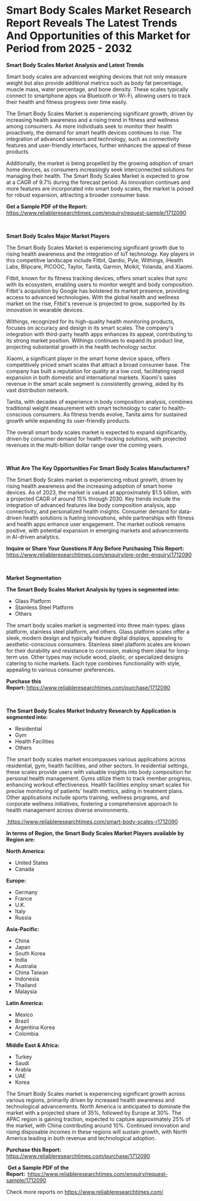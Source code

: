 <p><h1>Smart Body Scales Market Research Report Reveals The Latest Trends And Opportunities of this Market for Period from 2025 - 2032</h1></p><p><strong>Smart Body Scales Market Analysis and Latest Trends</strong></p>
<p><p>Smart body scales are advanced weighing devices that not only measure weight but also provide additional metrics such as body fat percentage, muscle mass, water percentage, and bone density. These scales typically connect to smartphone apps via Bluetooth or Wi-Fi, allowing users to track their health and fitness progress over time easily.</p><p>The Smart Body Scales Market is experiencing significant growth, driven by increasing health awareness and a rising trend in fitness and wellness among consumers. As more individuals seek to monitor their health proactively, the demand for smart health devices continues to rise. The integration of advanced sensors and technology, such as connectivity features and user-friendly interfaces, further enhances the appeal of these products.</p><p>Additionally, the market is being propelled by the growing adoption of smart home devices, as consumers increasingly seek interconnected solutions for managing their health. The Smart Body Scales Market is expected to grow at a CAGR of 9.7% during the forecast period. As innovation continues and more features are incorporated into smart body scales, the market is poised for robust expansion, attracting a broader consumer base.</p></p>
<p><strong>Get a Sample PDF of the Report:&nbsp;</strong> <a href="https://www.reliableresearchtimes.com/enquiry/request-sample/1712090?utm_campaign=2275&utm_medium=2&utm_source=Github&utm_content=ia&utm_term=27032025&utm_id=smart-body-scales">https://www.reliableresearchtimes.com/enquiry/request-sample/1712090</a></p>
<p>&nbsp;</p>
<p><strong>Smart Body Scales Major Market Players</strong></p>
<p><p>The Smart Body Scales Market is experiencing significant growth due to rising health awareness and the integration of IoT technology. Key players in this competitive landscape include Fitbit, Qardio, Pyle, Withings, iHealth Labs, Blipcare, PICOOC, Taylor, Tanita, Garmin, Moikit, Yolanda, and Xiaomi.</p><p>Fitbit, known for its fitness tracking devices, offers smart scales that sync with its ecosystem, enabling users to monitor weight and body composition. Fitbit's acquisition by Google has bolstered its market presence, providing access to advanced technologies. With the global health and wellness market on the rise, Fitbit's revenue is projected to grow, supported by its innovation in wearable devices.</p><p>Withings, recognized for its high-quality health monitoring products, focuses on accuracy and design in its smart scales. The company's integration with third-party health apps enhances its appeal, contributing to its strong market position. Withings continues to expand its product line, projecting substantial growth in the health technology sector.</p><p>Xiaomi, a significant player in the smart home device space, offers competitively priced smart scales that attract a broad consumer base. The company has built a reputation for quality at a low cost, facilitating rapid expansion in both domestic and international markets. Xiaomi's sales revenue in the smart scale segment is consistently growing, aided by its vast distribution network.</p><p>Tanita, with decades of experience in body composition analysis, combines traditional weight measurement with smart technology to cater to health-conscious consumers. As fitness trends evolve, Tanita aims for sustained growth while expanding its user-friendly products.</p><p>The overall smart body scales market is expected to expand significantly, driven by consumer demand for health-tracking solutions, with projected revenues in the multi-billion dollar range over the coming years.</p></p>
<p>&nbsp;</p>
<p><strong>What Are The Key Opportunities For Smart Body Scales Manufacturers?</strong></p>
<p><p>The Smart Body Scales market is experiencing robust growth, driven by rising health awareness and the increasing adoption of smart home devices. As of 2023, the market is valued at approximately $1.5 billion, with a projected CAGR of around 15% through 2030. Key trends include the integration of advanced features like body composition analysis, app connectivity, and personalized health insights. Consumer demand for data-driven health solutions is fueling innovations, while partnerships with fitness and health apps enhance user engagement. The market outlook remains positive, with potential expansion in emerging markets and advancements in AI-driven analytics.</p></p>
<p><strong>Inquire or Share Your Questions If Any Before Purchasing This Report:</strong> <a href="https://www.reliableresearchtimes.com/enquiry/pre-order-enquiry/1712090?utm_campaign=2275&utm_medium=2&utm_source=Github&utm_content=ia&utm_term=27032025&utm_id=smart-body-scales">https://www.reliableresearchtimes.com/enquiry/pre-order-enquiry/1712090</a></p>
<p>&nbsp;</p>
<p><strong>Market Segmentation</strong></p>
<p><strong>The Smart Body Scales Market Analysis by types is segmented into:</strong></p>
<p><ul><li>Glass Platform</li><li>Stainless Steel Platform</li><li>Others</li></ul></p>
<p><p>The smart body scales market is segmented into three main types: glass platform, stainless steel platform, and others. Glass platform scales offer a sleek, modern design and typically feature digital displays, appealing to aesthetic-conscious consumers. Stainless steel platform scales are known for their durability and resistance to corrosion, making them ideal for long-term use. Other types may include wood, plastic, or specialized designs catering to niche markets. Each type combines functionality with style, appealing to various consumer preferences.</p></p>
<p><strong>Purchase this Report:&nbsp;</strong><a href="https://www.reliableresearchtimes.com/purchase/1712090?utm_campaign=2275&utm_medium=2&utm_source=Github&utm_content=ia&utm_term=27032025&utm_id=smart-body-scales">https://www.reliableresearchtimes.com/purchase/1712090</a></p>
<p>&nbsp;</p>
<p><strong>The Smart Body Scales Market Industry Research by Application is segmented into:</strong></p>
<p><ul><li>Residential</li><li>Gym</li><li>Health Facilities</li><li>Others</li></ul></p>
<p><p>The smart body scales market encompasses various applications across residential, gym, health facilities, and other sectors. In residential settings, these scales provide users with valuable insights into body composition for personal health management. Gyms utilize them to track member progress, enhancing workout effectiveness. Health facilities employ smart scales for precise monitoring of patients' health metrics, aiding in treatment plans. Other applications include sports training, wellness programs, and corporate wellness initiatives, fostering a comprehensive approach to health management across diverse environments.</p></p>
<p><a href="https://www.reliableresearchtimes.com/smart-body-scales-r1712090?utm_campaign=2275&utm_medium=2&utm_source=Github&utm_content=ia&utm_term=27032025&utm_id=smart-body-scales">&nbsp;https://www.reliableresearchtimes.com/smart-body-scales-r1712090</a></p>
<p><strong>In terms of Region, the Smart Body Scales Market Players available by Region are:</strong></p>
<p>
    <p> <strong> North America: </strong>
        <ul>
            <li>United States</li>
            <li>Canada</li>
        </ul>
        </p> 
    <p> <strong> Europe: </strong>
        <ul>
            <li>Germany</li>
            <li>France</li>
            <li>U.K.</li>
            <li>Italy</li>
            <li>Russia</li>
        </ul>
        </p> 
    <p> <strong> Asia-Pacific: </strong>
        <ul>
            <li>China</li>
            <li>Japan</li>
            <li>South Korea</li>
            <li>India</li>
            <li>Australia</li>
            <li>China Taiwan</li>
            <li>Indonesia</li>
            <li>Thailand</li>
            <li>Malaysia</li>
        </ul>
        </p> 
    <p> <strong> Latin America: </strong>
        <ul>
            <li>Mexico</li>
            <li>Brazil</li>
            <li>Argentina Korea</li>
            <li>Colombia</li>
        </ul>
        </p> 
    <p> <strong> Middle East & Africa: </strong>
        <ul>
            <li>Turkey</li>
            <li>Saudi</li>
            <li>Arabia</li>
            <li>UAE</li>
            <li>Korea</li>
        </ul>
    </p>
    </p>
<p><p>The Smart Body Scales market is experiencing significant growth across various regions, primarily driven by increased health awareness and technological advancements. North America is anticipated to dominate the market with a projected share of 35%, followed by Europe at 30%. The APAC region is gaining traction, expected to capture approximately 25% of the market, with China contributing around 10%. Continued innovation and rising disposable incomes in these regions will sustain growth, with North America leading in both revenue and technological adoption.</p></p>
<p><strong>Purchase this Report: </strong><a href="https://www.reliableresearchtimes.com/purchase/1712090?utm_campaign=2275&utm_medium=2&utm_source=Github&utm_content=ia&utm_term=27032025&utm_id=smart-body-scales">https://www.reliableresearchtimes.com/purchase/1712090</a></p>
<p>&nbsp;<strong>Get a Sample PDF of the Report:&nbsp;&nbsp;</strong><a href="https://www.reliableresearchtimes.com/enquiry/request-sample/1712090?utm_campaign=2275&utm_medium=2&utm_source=Github&utm_content=ia&utm_term=27032025&utm_id=smart-body-scales">https://www.reliableresearchtimes.com/enquiry/request-sample/1712090</a></p>
<p><strong></strong></p>
<p>Check more reports on <a href="https://www.reliableresearchtimes.com/?utm_campaign=2275&utm_medium=2&utm_source=Github&utm_content=ia&utm_term=27032025&utm_id=smart-body-scales">https://www.reliableresearchtimes.com/</a></p>